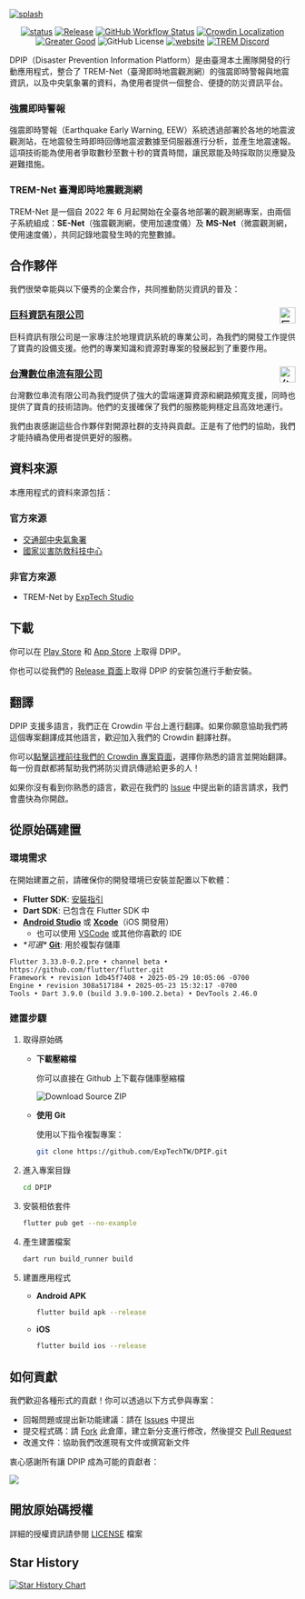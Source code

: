 [![splash](/.github/assets/splash.png)](#下載)

<div align="center">
<a href="https://github.com/ExpTechTW/DPIP/tree/main"><img alt="status" src="https://img.shields.io/badge/status-stable-blue.svg"></a>
<a href="https://github.com/ExpTechTW/DPIP/releases/latest"><img alt="Release" src="https://img.shields.io/github/v/release/exptechtw/dpip"></a>
<a href="https://github.com/ExpTechTW/DPIP/actions/workflows/github_actions.yml"><img alt="GitHub Workflow Status" src="https://github.com/ExpTechTW/DPIP/actions/workflows/github_actions.yml/badge.svg"></a>
<a title="Crowdin" target="_blank" href="https://crowdin.com/project/dpip"><img alt="Crowdin Localization" src="https://badges.crowdin.net/dpip/localized.svg"></a>
<a href="https://good-labs.github.io/greater-good-affirmation"><img alt="Greater Good" src="https://good-labs.github.io/greater-good-affirmation/assets/images/badge.svg"></a>
<img alt="GitHub License" src="https://img.shields.io/github/license/exptechtw/dpip">
<a href="https://exptech.dev/dpip"><img alt="website" src="https://img.shields.io/badge/website-exptech.dev-purple.svg"></a>
<a href="https://discord.gg/5dbHqV8ees"><img alt="TREM Discord"  src="https://img.shields.io/discord/926545182407688273?color=%235865F2&logo=discord&logoColor=white"></a>
</div>

DPIP（Disaster Prevention Information Platform）是由臺灣本土團隊開發的行動應用程式，整合了 TREM-Net（臺灣即時地震觀測網）的強震即時警報與地震資訊，以及中央氣象署的資料，為使用者提供一個整合、便捷的防災資訊平台。

### 強震即時警報

強震即時警報（Earthquake Early Warning, EEW）系統透過部署於各地的地震波觀測站，在地震發生時即時回傳地震波數據至伺服器進行分析，並產生地震速報。這項技術能為使用者爭取數秒至數十秒的寶貴時間，讓民眾能及時採取防災應變及避難措施。

### TREM-Net 臺灣即時地震觀測網

TREM-Net 是一個自 2022 年 6 月起開始在全臺各地部署的觀測網專案，由兩個子系統組成：**SE-Net**（強震觀測網，使用加速度儀）及 **MS-Net**（微震觀測網，使用速度儀），共同記錄地震發生時的完整數據。

## 合作夥伴

我們很榮幸能與以下優秀的企業合作，共同推動防災資訊的普及：

<h3>
  <a href="https://www.geoscience.com.tw/">
    巨科資訊有限公司
    <img src="https://github.com/user-attachments/assets/34875ff1-ace2-4e92-ac32-d98e5717b62e" alt="巨科資訊有限公司" width="auto" height="28" align="right">
  </a>
</h3>

巨科資訊有限公司是一家專注於地理資訊系統的專業公司，為我們的開發工作提供了寶貴的設備支援。他們的專業知識和資源對專案的發展起到了重要作用。

<h3>
  <a href="https://www.twds.com.tw/">
    台灣數位串流有限公司
    <img src="https://github.com/user-attachments/assets/e4b793c8-58b3-4058-a246-24f646b4b3d7" alt="台灣數位串流有限公司" width="auto" height="28" align="right">
  </a>
</h3>

台灣數位串流有限公司為我們提供了強大的雲端運算資源和網路頻寬支援，同時也提供了寶貴的技術諮詢。他們的支援確保了我們的服務能夠穩定且高效地運行。

我們由衷感謝這些合作夥伴對開源社群的支持與貢獻。正是有了他們的協助，我們才能持續為使用者提供更好的服務。

## 資料來源

本應用程式的資料來源包括：

### 官方來源

- [交通部中央氣象署](https://www.cwa.gov.tw/)
- [國家災害防救科技中心](https://www.ncdr.nat.gov.tw/)

### 非官方來源

- TREM-Net by [ExpTech Studio](https://exptech.dev/)

## 下載

你可以在 [Play Store](https://play.google.com/store/apps/details?id=com.exptech.dpip) 和 [App Store](https://apps.apple.com/tw/app/dpip-%E7%81%BD%E5%AE%B3%E5%A4%A9%E6%B0%A3%E8%88%87%E5%9C%B0%E9%9C%87%E9%80%9F%E5%A0%B1/id6468026362) 上取得 DPIP。

你也可以從我們的 [Release 頁面](https://github.com/ExpTechTW/DPIP/releases/latest)上取得 DPIP 的安裝包進行手動安裝。

## 翻譯

DPIP 支援多語言，我們正在 Crowdin 平台上進行翻譯。如果你願意協助我們將這個專案翻譯成其他語言，歡迎加入我們的 Crowdin 翻譯社群。

你可以[點擊這裡前往我們的 Crowdin 專案頁面](https://crowdin.com/project/dpip)，選擇你熟悉的語言並開始翻譯。每一份貢獻都將幫助我們將防災資訊傳遞給更多的人！

如果你沒有看到你熟悉的語言，歡迎在我們的 [Issue](https://github.com/ExpTechTW/DPIP/issues) 中提出新的語言請求，我們會盡快為你開啟。

## 從原始碼建置

### 環境需求

在開始建置之前，請確保你的開發環境已安裝並配置以下軟體：

- **Flutter SDK**: [安裝指引](https://docs.flutter.dev/get-started/install)
- **Dart SDK**: 已包含在 Flutter SDK 中
- [**Android Studio**](https://developer.android.com/studio?hl=ja) 或 [**Xcode**](https://developer.apple.com/jp/xcode/)（iOS 開發用）
  - 也可以使用 [VSCode](https://code.visualstudio.com/) 或其他你喜歡的 IDE
- _\*可選\*_ [**Git**](https://git-scm.com/): 用於複製存儲庫

```console
Flutter 3.33.0-0.2.pre • channel beta • https://github.com/flutter/flutter.git
Framework • revision 1db45f7408 • 2025-05-29 10:05:06 -0700
Engine • revision 308a517184 • 2025-05-23 15:32:17 -0700
Tools • Dart 3.9.0 (build 3.9.0-100.2.beta) • DevTools 2.46.0
```

### 建置步驟

1. 取得原始碼

   - **下載壓縮檔**

     你可以直接在 Github 上下載存儲庫壓縮檔

     ![Download Source ZIP](/.github/assets/download_source.png)

   - **使用 Git**

     使用以下指令複製專案：

     ```bash
     git clone https://github.com/ExpTechTW/DPIP.git
     ```

2. 進入專案目錄

   ```bash
   cd DPIP
   ```

3. 安裝相依套件

   ```bash
   flutter pub get --no-example
   ```

4. 產生建置檔案

   ```bash
   dart run build_runner build
   ```

5. 建置應用程式

   - **Android APK**

     ```bash
     flutter build apk --release
     ```

   - **iOS**

     ```bash
     flutter build ios --release
     ```

## 如何貢獻

我們歡迎各種形式的貢獻！你可以透過以下方式參與專案：

- 回報問題或提出新功能建議：請在 [Issues](https://github.com/ExpTechTW/DPIP/issues) 中提出
- 提交程式碼：請 [Fork](https://github.com/ExpTechTW/DPIP/fork) 此倉庫，建立新分支進行修改，然後提交 [Pull Request](https://github.com/ExpTechTW/TREM/pulls)
- 改進文件：協助我們改進現有文件或撰寫新文件

衷心感謝所有讓 DPIP 成為可能的貢獻者：

<a href="https://github.com/exptechtw/dpip/graphs/contributors"><img src="https://contrib.rocks/image?repo=exptechtw/dpip" ></a>

## 開放原始碼授權

詳細的授權資訊請參閱 [LICENSE](LICENSE) 檔案

## Star History

<a href="https://star-history.com/#ExpTechTW/DPIP&Date">
 <picture>
   <source media="(prefers-color-scheme: dark)" srcset="https://api.star-history.com/svg?repos=ExpTechTW/DPIP&type=Date&theme=dark" />
   <source media="(prefers-color-scheme: light)" srcset="https://api.star-history.com/svg?repos=ExpTechTW/DPIP&type=Date" />
   <img alt="Star History Chart" src="https://api.star-history.com/svg?repos=ExpTechTW/DPIP&type=Date" />
 </picture>
</a>
